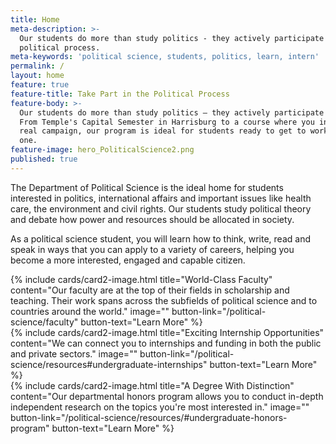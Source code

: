 ```yaml
---
title: Home
meta-description: >-
  Our students do more than study politics - they actively participate in the
  political process. 
meta-keywords: 'political science, students, politics, learn, intern'
permalink: /
layout: home
feature: true
feature-title: Take Part in the Political Process
feature-body: >-
  Our students do more than study politics — they actively participate in it.
  From Temple's Capital Semester in Harrisburg to a course where you intern on a
  real campaign, our program is ideal for students ready to get to work from day
  one.
feature-image: hero_PoliticalScience2.png
published: true
---
```

The Department of Political Science is the ideal home for students interested in politics, international affairs and important issues like health care, the environment and civil rights. Our students study political theory and debate how power and resources should be allocated in society.

As a political science student, you will learn how to think, write, read and speak in ways that  you can apply to a variety of careers, helping you become a more interested, engaged and capable citizen.

<div class="row row-wide">
  <div class="col m12 l4">{% include cards/card2-image.html 
    title="World-Class Faculty" 
    content="Our faculty are at the top of their fields in scholarship and teaching. Their work spans across the subfields of political science and to countries around the world." 
    image="" 
    button-link="/political-science/faculty" 
    button-text="Learn More" %}
  </div>
  <div class="row row-wide">
    <div class="col m12 l4">{% include cards/card2-image.html 
      title="Exciting Internship Opportunities" 
      content="We can connect you to internships and funding in both the public and private sectors." 
      image="" 
      button-link="/political-science/resources#undergraduate-internships" 
      button-text="Learn More" %}
    </div>
    <div class="row row-wide">
      <div class="col m12 l4">{% include cards/card2-image.html 
        title="A Degree With Distinction" 
        content="Our departmental honors program allows you to conduct in-depth independent research on the topics you're most interested in." 
        image="" 
        button-link="/political-science/resources/#undergraduate-honors-program" 
        button-text="Learn More" %}
      </div>
</div>
